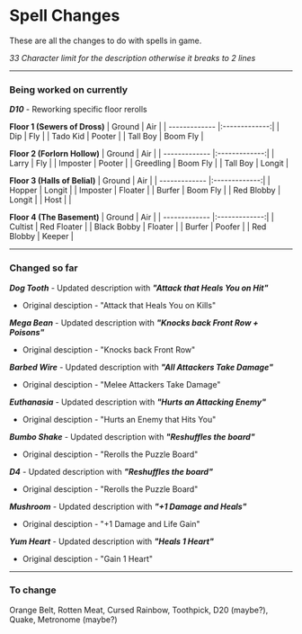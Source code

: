 # Spell Changes

These are all the changes to do with spells in game.

_33 Character limit for the description otherwise it breaks to 2 lines_

---

### Being worked on currently

_**D10**_ - Reworking specific floor rerolls

**Floor 1 (Sewers of Dross)**
| Ground  | Air |
| ------------- |:-------------:|
| Dip      | Fly     |
| Tado Kid     | Pooter     |
| Tall Boy      | Boom Fly     |

**Floor 2 (Forlorn Hollow)**
| Ground  | Air |
| ------------- |:-------------:|
| Larry      | Fly     |
| Imposter      | Pooter     |
| Greedling      | Boom Fly     |
| Tall Boy | Longit |

**Floor 3 (Halls of Belial)**
| Ground  | Air |
| ------------- |:-------------:|
| Hopper     | Longit  |
| Imposter      | Floater     |
| Burfer      | Boom Fly     |
| Red Blobby | Longit |
| Host |  |

**Floor 4 (The Basement)**
| Ground  | Air |
| ------------- |:-------------:|
| Cultist     | Red Floater  |
| Black Bobby      | Floater     |
| Burfer      | Poofer     |
| Red Blobby | Keeper |

---

### Changed so far

_**Dog Tooth**_ - Updated description with _**"Attack that Heals You on Hit"**_
* Original desciption - "Attack that Heals You on Kills"

_**Mega Bean**_ - Updated description with _**"Knocks back Front Row + Poisons"**_
* Original desciption - "Knocks back Front Row"

_**Barbed Wire**_ - Updated description with _**"All Attackers Take Damage"**_
* Original desciption - "Melee Attackers Take Damage"

_**Euthanasia**_ - Updated description with _**"Hurts an Attacking Enemy"**_
* Original desciption - "Hurts an Enemy that Hits You"

_**Bumbo Shake**_ - Updated description with _**"Reshuffles the board"**_
* Original desciption - "Rerolls the Puzzle Board"

_**D4**_ - Updated description with _**"Reshuffles the board"**_
* Original desciption - "Rerolls the Puzzle Board"

_**Mushroom**_ - Updated description with _**"+1 Damage and Heals"**_
* Original desciption - "+1 Damage and Life Gain"

_**Yum Heart**_ - Updated description with _**"Heals 1 Heart"**_
* Original desciption - "Gain 1 Heart"

---

### To change

Orange Belt, Rotten Meat, Cursed Rainbow, Toothpick, D20 (maybe?), Quake, Metronome (maybe?)
